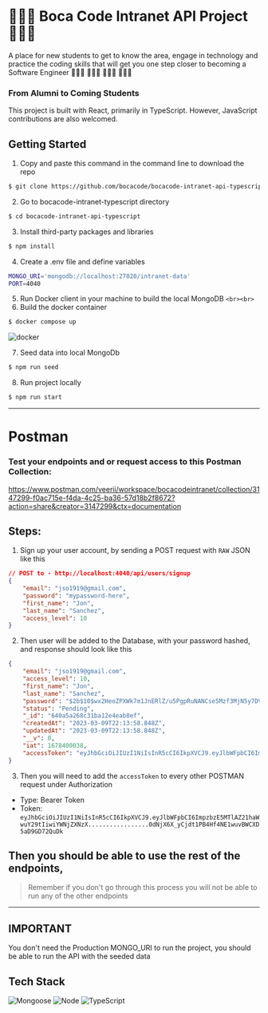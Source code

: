 # 🦸🏻‍♀️ Boca Code Intranet API Project 🦸🏽‍♂️

A place for new students to get to know the area, engage in technology and practice the coding skills that will get you one step closer to becoming a Software Engineer 👩🏼‍💻 🧑🏽‍💻 👩🏾‍💻 🧑🏻‍💻

### From Alumni to Coming Students

This project is built with React, primarily in TypeScript. However, JavaScript contributions are also welcomed.

## Getting Started

1. Copy and paste this command in the command line to download the repo

```bash
$ git clone https://github.com/bocacode/bocacode-intranet-api-typescript.git
```

2. Go to bocacode-intranet-typescript directory

```bash
$ cd bocacode-intranet-api-typescript
```

3. Install third-party packages and libraries

```bash
$ npm install
```

4. Create a .env file and define variables

```bash
MONGO_URI='mongodb://localhost:27020/intranet-data'
PORT=4040
```

5. Run Docker client in your machine to build the local MongoDB
   `<br><br>`
6. Build the docker container

```bash
$ docker compose up
```

![docker](https://img.shields.io/badge/Docker-blue?style=for-the-badge&logo=Docker&logoColor=white)

7. Seed data into local MongoDb

```bash
$ npm run seed
```

8. Run project locally

```bash
$ npm run start
```

---

# Postman

### Test your endpoints and or request access to this Postman Collection:

https://www.postman.com/veerii/workspace/bocacodeintranet/collection/3147299-f0ac715e-f4da-4c25-ba36-57d18b2f8672?action=share&creator=3147299&ctx=documentation

## Steps:

1. Sign up your user account, by sending a POST request with `RAW` JSON like this

```JSON
// POST to - http://localhost:4040/api/users/signup 
{
    "email": "jso1919@gmail.com",
    "password": "mypassword-here",
    "first_name": "Jon",
    "last_name": "Sanchez",
    "access_level": 10
}
```

2. Then user will be added to the Database, with your password hashed, and response should look like this

```JSON
{
    "email": "jso1919@gmail.com",
    "access_level": 10,
    "first_name": "Jon",
    "last_name": "Sanchez",
    "password": "$2b$10$wx2HeoZPXWk7m1JnERlZ/u5PgpRuNANCse5Mzf3MjN5y7DVfrMKCO",
    "status": "Pending",
    "_id": "640a5a268c31ba12e4eab8ef",
    "createdAt": "2023-03-09T22:13:58.848Z",
    "updatedAt": "2023-03-09T22:13:58.848Z",
    "__v": 0,
    "iat": 1678400038,
    "accessToken": "eyJhbGciOiJIUzI1NiIsInR5cCI6IkpXVCJ9.eyJlbWFpbCI6ImpzbzE5MTlAZ21haWwuY29tIiwiYWNjZXNzX2xldmVsIjoxMCwiZmlyc3RfbmFtZSI6IkpvbmF0aGFuIiwibGFzdF9uYW1lIjoiU2FuY2hleiIsInBhc3N3b3.......................0dNjX6X_yCjdt1PB4Hf4NE1wuvBWCXD5aD9GD72QuDk"
}
```

3. Then you will need to add the `accessToken` to every other POSTMAN request under Authorization

- Type: Bearer Token
- Token: `eyJhbGciOiJIUzI1NiIsInR5cCI6IkpXVCJ9.eyJlbWFpbCI6ImpzbzE5MTlAZ21haWwuY29tIiwiYWNjZXNzX.................0dNjX6X_yCjdt1PB4Hf4NE1wuvBWCXD5aD9GD72QuDk`

## Then you should be able to use the rest of the endpoints,

> Remember if you don't go through this process you will not be able to run any of the other endpoints

---

## IMPORTANT

You don't need the Production MONGO_URI to run the project, you should be able to run the API with the seeded data

## Tech Stack

![Mongoose](https://img.shields.io/badge/Mongoose-61DAFB?logo=Mongoose&logoColor=black)
![Node](https://img.shields.io/badge/Node-61DAFB?logo=Node&logoColor=black)
![TypeScript](https://img.shields.io/badge/TypeScript-3178C6?logo=TypeScript&logoColor=white)

